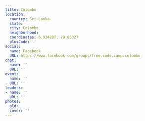 ```yaml
---
title: Colombo
location:
  country: Sri Lanka
  state: 
  city: Colombo
  neighborhood: 
  coordinates: 6.934287, 79.85327
  plusCode: ''
social:
  name: Facebook
  URL: https://www.facebook.com/groups/free.code.camp.colombo
chat:
  name: ''
  URL: ''
event:
  name: ''
  URL: ''
leaders:
- name: ''
  URL: ''
photos:
  old: 
  cover: ''
---
```

